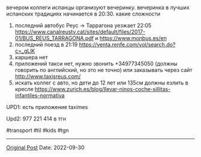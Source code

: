 вечером коллеги испанцы организуют вечеринку. вечеринка в лучших испанских традициях начинается в 20:30. какие сложности

1. последний автобус Реус -> Таррагона уезжает 22:05 https://www.canalreustv.cat/sites/default/files/2017-01/BUS_REUS_TARRAGONA.pdf и https://www.monbus.es/en
2. последний поезд в 21:19 https://venta.renfe.com/vol/search.do?c=_gLlK
3. каршера нет
4. приложений такси нет, нужно звонить  +34977345050 (должны говорить по английский, но это не точно) или заказывать через сайт http://www.taxisreus.com/
5. искать коллег с авто, но дети до 12 лет или 135см должны езлить в кресле https://www.zurich.es/blog/llevar-ninos-coche-sillitas-infantiles-normativa

UPD1: есть приложение taximes

Upd2: 977 221 414 в тгн

#transport #til #kids #tgn

---
[Original Post](https://t.me/lev2tarragona/289)
Date: 2022-09-30
